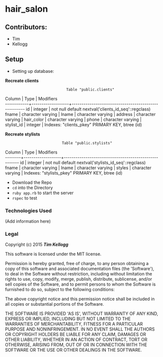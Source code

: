 #	hair_salon
##	Contributors:
* Tim
* Kellogg
##	Setup

* Setting up database: 

__Recreate clients__

                                Table "public.clients"
   Column   |       Type        |                      Modifiers                       
------------+-------------------+------------------------------------------------------
 id         | integer           | not null default nextval('clients_id_seq'::regclass)
 fname      | character varying | 
 lname      | character varying | 
 address    | character varying | 
 hair_color | character varying | 
 phone      | character varying | 
 stylist_id | integer           | 
Indexes:
    "clients_pkey" PRIMARY KEY, btree (id)

__Recreate stylists__

                              Table "public.stylists"
 Column |       Type        |                       Modifiers                       
--------+-------------------+-------------------------------------------------------
 id     | integer           | not null default nextval('stylists_id_seq'::regclass)
 fname  | character varying | 
 lname  | character varying | 
 styles | character varying | 
Indexes:
    "stylists_pkey" PRIMARY KEY, btree (id)



* Download the Repo
* `cd` into the Directory
* `ruby app.rb` to start the server
* `rspec` to test

###	Technologies Used
 (Add information here)
###	Legal
Copyright (c) 2015 **_Tim Kellogg_**

This software is licensed under the MIT license.

Permission is hereby granted, free of charge, to any person obtaining a copy of this software and associated documentation files (the 'Software'), to deal in the Software without restriction, including without limitation the rights to use, copy, modify, merge, publish, distribute, sublicense, and/or sell copies of the Software, and to permit persons to whom the Software is furnished to do so, subject to the following conditions:

The above copyright notice and this permission notice shall be included in all copies or substantial portions of the Software.

THE SOFTWARE IS PROVIDED 'AS IS', WITHOUT WARRANTY OF ANY KIND, EXPRESS OR IMPLIED, INCLUDING BUT NOT LIMITED TO THE WARRANTIES OF MERCHANTABILITY, FITNESS FOR A PARTICULAR PURPOSE AND NONINFRINGEMENT. IN NO EVENT SHALL THE AUTHORS OR COPYRIGHT HOLDERS BE LIABLE FOR ANY CLAIM, DAMAGES OR OTHER LIABILITY, WHETHER IN AN ACTION OF CONTRACT, TORT OR OTHERWISE, ARISING FROM, OUT OF OR IN CONNECTION WITH THE SOFTWARE OR THE USE OR OTHER DEALINGS IN THE SOFTWARE.

